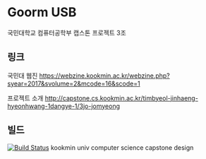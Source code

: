# Goorm USB
국민대학교 컴퓨터공학부 캡스톤 프로젝트 3조

## 링크
국민대 웹진
https://webzine.kookmin.ac.kr/webzine.php?syear=2017&svolume=2&mcode=16&scode=1

프로젝트 소개
http://capstone.cs.kookmin.ac.kr/timbyeol-jinhaeng-hyeonhwang-1dangye-1/3jo-jomyeong

## 빌드
[![Build Status](https://travis-ci.org/kmucloudusb/cloudusb.svg?branch=master)](https://travis-ci.org/kmucloudusb/cloudusb)
kookmin univ computer science capstone design
